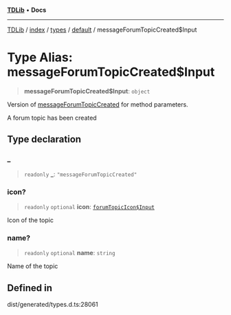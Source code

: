[**TDLib**](../../../../../../README.md) • **Docs**

***

[TDLib](../../../../../../modules.md) / [index](../../../../../README.md) / [types](../../../README.md) / [default](../README.md) / messageForumTopicCreated$Input

# Type Alias: messageForumTopicCreated$Input

> **messageForumTopicCreated$Input**: `object`

Version of [messageForumTopicCreated](messageForumTopicCreated.md) for method parameters.

A forum topic has been created

## Type declaration

### \_

> `readonly` **\_**: `"messageForumTopicCreated"`

### icon?

> `readonly` `optional` **icon**: [`forumTopicIcon$Input`](forumTopicIcon$Input.md)

Icon of the topic

### name?

> `readonly` `optional` **name**: `string`

Name of the topic

## Defined in

dist/generated/types.d.ts:28061
